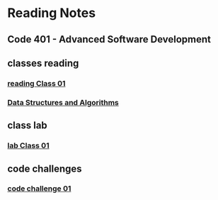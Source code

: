 # Reading Notes

## Code 401 - Advanced Software Development

## classes reading

### [reading Class 01](./class01.md)

### [Data Structures and Algorithms](./Data%20Structures%20and%20Algorithms.md)

## class lab

### [lab Class 01](https://github.com/Ahmad-Alanati/snakes-cafe)



## code challenges

### [code challenge 01]()
